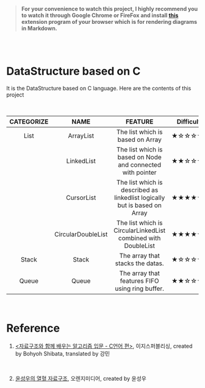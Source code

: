 > **For your convenience to watch this project, I highly recommend you to watch it through Google Chrome or FireFox and install [this](https://github.com/BackMarket/github-mermaid-extension#install) extension program of your browser which is for rendering diagrams in Markdown.**

<br/>
<br/>

# DataStructure based on C

It is the DataStructure based on C language. Here are the contents of this project

<br/>

| CATEGORIZE |        NAME        |                                  FEATURE                                  | Difficulty |
| :--------: | :----------------: | :-----------------------------------------------------------------------: | :--------: |
|    List    |     ArrayList      |                     The list which is based on Array                      |   ★☆☆☆☆☆   |
|            |     LinkedList     |        The list which is based on Node and connected with pointer         |   ★★☆☆☆☆   |
|            |     CursorList     | The list which is described as linkedlist logically but is based on Array |   ★★★★☆☆   |
|            | CircularDoubleList |       The list which is CircularLinkedList combined with DoubleList       |   ★★★★☆☆   |
|   Stack    |       Stack        |                     The array that stacks the datas.                      |   ★☆☆☆☆☆   |
|   Queue    |       Queue        |               The array that features FIFO using ring buffer.             |   ★★☆☆☆☆   |

<br/>

# Reference

1. [<자료구조와 함께 배우는 알고리즘 입문 - C언어 편>](https://book.naver.com/bookdb/book_detail.nhn?bid=13057264), 이지스퍼블리싱, created by Bohyoh Shibata, translated by 강민

<br/>

2. [윤성우의 열혈 자료구조](https://book.naver.com/bookdb/book_detail.nhn?bid=6809127), 오렌지미디어, created by 윤성우


